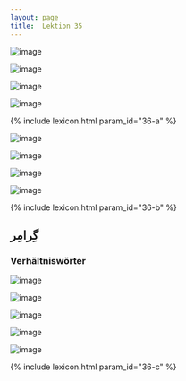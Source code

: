```yaml
---
layout: page
title:  Lektion 35
---
```


![image](/assets/s/088.png-08.png)

![image](/assets/s/089.png-02.png)

![image](/assets/s/2col/089.png-10_1L.png)

![image](/assets/s/2col/089.png-10_2R.png)

{% include lexicon.html param_id="36-a" %}

![image](/assets/s/089.png-12.png)

![image](/assets/s/090.png-02.png)

![image](/assets/s/2col/090.png-06_1L.png)

![image](/assets/s/2col/090.png-06_2R.png)

{% include lexicon.html param_id="36-b" %}

## گِرامِر

### Verhältniswörter

![image](/assets/s/2col/090.png-09_1L.png)

![image](/assets/s/2col/090.png-09_2R.png)

![image](/assets/s/2col/091.png-02_1L.png)

![image](/assets/s/2col/091.png-02_2R.png)

![image](/assets/s/091.png-03.png)

{% include lexicon.html param_id="36-c" %}

